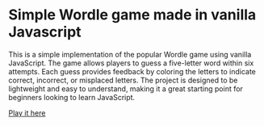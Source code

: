 # Simple Wordle game made in vanilla Javascript

This is a simple implementation of the popular Wordle game using vanilla JavaScript. The game allows players to guess a five-letter word within six attempts. Each guess provides feedback by coloring the letters to indicate correct, incorrect, or misplaced letters. The project is designed to be lightweight and easy to understand, making it a great starting point for beginners looking to learn JavaScript.

[Play it here](guzzdev.github.io/wordle/)
